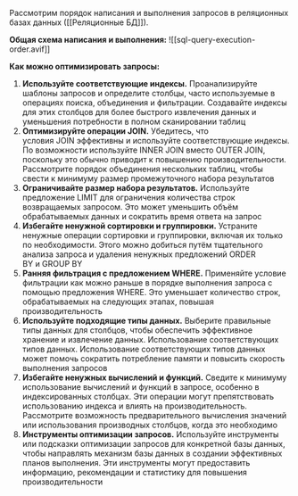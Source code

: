 Рассмотрим порядок написания и выполнения запросов в реляционных базах данных ([[Реляционные БД]]).

**Общая схема написания и выполнения:**
![[sql-query-execution-order.avif]]

**Как можно оптимизировать запросы:**
1) **Используйте соответствующие индексы.** Проанализируйте шаблоны запросов и определите столбцы, часто используемые в операциях поиска, объединения и фильтрации. Создавайте индексы для этих столбцов для более быстрого извлечения данных и уменьшения потребности в полном сканировании таблиц
2) **Оптимизируйте операции JOIN.** Убедитесь, что условия JOIN эффективны и используйте соответствующие индексы. По возможности используйте INNER JOIN вместо OUTER JOIN, поскольку это обычно приводит к повышению производительности. Рассмотрите порядок объединения нескольких таблиц, чтобы свести к минимуму размер промежуточного набора результатов
3) **Ограничивайте размер набора результатов.** Используйте предложение LIMIT для ограничения количества строк возвращаемых запросом. Это может уменьшить объём обрабатываемых данных и сократить время ответа на запрос
4) **Избегайте ненужной сортировки и группировки.** Устраните ненужные операции сортировки и группировки, включая их только по необходимости. Этого можно добиться путём тщательного анализа запроса и удаления ненужных предложений ORDER BY и GROUP BY
5) **Ранняя фильтрация с предложением WHERE.** Применяйте условие фильтрации как можно раньше в порядке выполнения запроса с помощью предложения WHERE. Это уменьшает количество строк, обрабатываемых на следующих этапах, повышая производительность
6) **Используйте подходящие типы данных.** Выберите правильные типы данных для столбцов, чтобы обеспечить эффективное хранение и извлечение данных. Использование соответствующих типов данных. Использование соответствующих типов данных может помочь сократить потребление памяти и повысить скорость выполнения запросов
7) **Избегайте ненужных вычислений и функций.** Сведите к минимуму использование вычислений и функций в запросе, особенно в индексированных столбцах. Эти операции могут препятствовать использованию индекса и влиять на производительность. Рассмотрите возможность предварительного вычисления значений или использования производных столбцов, когда это необходимо
8) **Инструменты оптимизации запросов.** Используйте инструменты или подсказки оптимизации запросов для конкретной базы данных, чтобы направлять механизм базы данных в создании эффективных планов выполнения. Эти инструменты могут предоставить информацию, рекомендации и статистику для повышения производительности